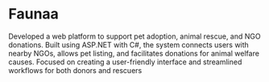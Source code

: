 # Faunaa
Developed a web platform to support pet adoption, animal rescue, and NGO donations. Built using ASP.NET with C#, the system connects users with nearby NGOs, allows pet listing, and facilitates donations for animal welfare causes. Focused on creating a user-friendly interface and streamlined workflows for both donors and rescuers
